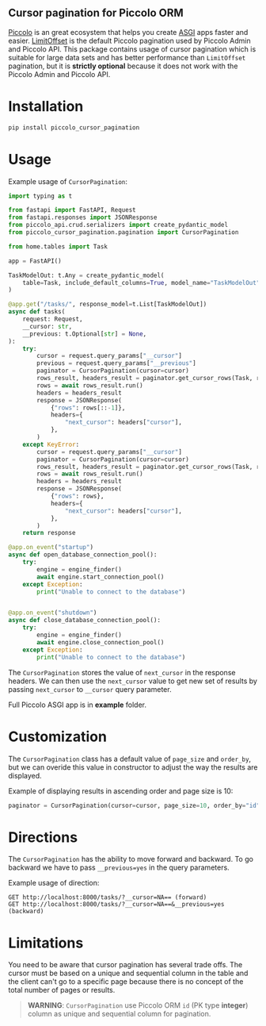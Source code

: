 ## Cursor pagination for Piccolo ORM

[Piccolo](https://github.com/piccolo-orm) is an great ecosystem that helps you create [ASGI](https://asgi.readthedocs.io/en/latest/) apps faster and easier. [LimitOffset](https://piccolo-api.readthedocs.io/en/latest/crud/piccolo_crud.html#pagination) is the default Piccolo pagination used by Piccolo Admin and Piccolo API. This package contains usage of cursor pagination which is suitable for large data sets and has better performance than ``LimitOffset`` pagination,
but it is **strictly optional** because it does not work with the Piccolo Admin and Piccolo API.

# Installation 

```bash
pip install piccolo_cursor_pagination
```
# Usage

Example usage of ``CursorPagination``:

```python
import typing as t

from fastapi import FastAPI, Request
from fastapi.responses import JSONResponse
from piccolo_api.crud.serializers import create_pydantic_model
from piccolo_cursor_pagination.pagination import CursorPagination

from home.tables import Task

app = FastAPI()

TaskModelOut: t.Any = create_pydantic_model(
    table=Task, include_default_columns=True, model_name="TaskModelOut"
)

@app.get("/tasks/", response_model=t.List[TaskModelOut])
async def tasks(
    request: Request,
    __cursor: str,
    __previous: t.Optional[str] = None,
):
    try:
        cursor = request.query_params["__cursor"]
        previous = request.query_params["__previous"]
        paginator = CursorPagination(cursor=cursor)
        rows_result, headers_result = paginator.get_cursor_rows(Task, request)
        rows = await rows_result.run()
        headers = headers_result
        response = JSONResponse(
            {"rows": rows[::-1]},
            headers={
                "next_cursor": headers["cursor"],
            },
        )
    except KeyError:
        cursor = request.query_params["__cursor"]
        paginator = CursorPagination(cursor=cursor)
        rows_result, headers_result = paginator.get_cursor_rows(Task, request)
        rows = await rows_result.run()
        headers = headers_result
        response = JSONResponse(
            {"rows": rows},
            headers={
                "next_cursor": headers["cursor"],
            },
        )
    return response

@app.on_event("startup")
async def open_database_connection_pool():
    try:
        engine = engine_finder()
        await engine.start_connection_pool()
    except Exception:
        print("Unable to connect to the database")


@app.on_event("shutdown")
async def close_database_connection_pool():
    try:
        engine = engine_finder()
        await engine.close_connection_pool()
    except Exception:
        print("Unable to connect to the database")
```
The ``CursorPagination`` stores the value of ``next_cursor`` in the response headers. 
We can then use the ``next_cursor`` value to get new set of results by passing 
``next_cursor`` to ``__cursor`` query parameter.

Full Piccolo ASGI app is in **example** folder.

# Customization

The ``CursorPagination`` class has a default value of ``page_size`` and ``order_by``, 
but we can overide this value in constructor to adjust the way the results are displayed.

Example of displaying results in ascending order and page size is 10:

```python
paginator = CursorPagination(cursor=cursor, page_size=10, order_by="id")
```

# Directions

The ``CursorPagination`` has the ability to move forward and backward. 
To go backward we have to pass ``__previous=yes`` in the query parameters.

Example usage of direction:

```
GET http://localhost:8000/tasks/?__cursor=NA== (forward)
GET http://localhost:8000/tasks/?__cursor=NA==&__previous=yes (backward)
```

# Limitations

You need to be aware that cursor pagination has several trade offs. The cursor must be based on a unique and sequential column in the table and the client can't go to a specific page because there is no concept of the total number of pages or results.

> **WARNING**: ``CursorPagination`` use Piccolo ORM ``id`` (PK type **integer**) column as unique and sequential column for pagination.